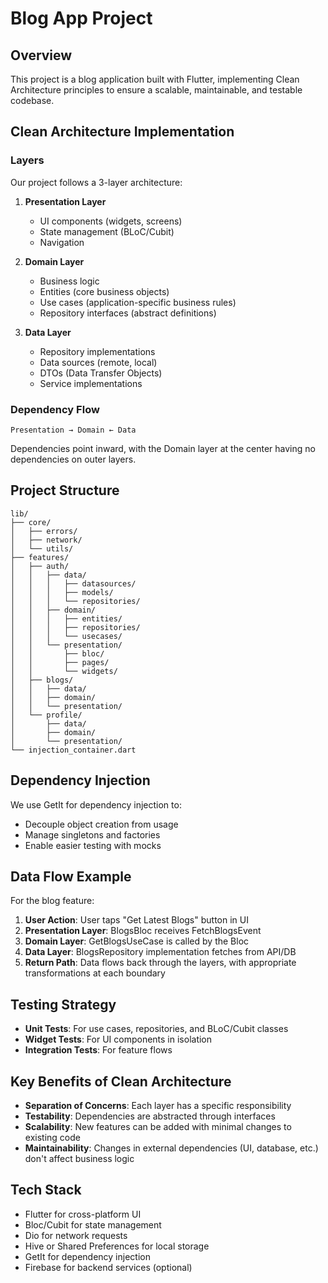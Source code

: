 # Blog App Project

## Overview
This project is a blog application built with Flutter, implementing Clean Architecture principles to ensure a scalable, maintainable, and testable codebase.

## Clean Architecture Implementation

### Layers

Our project follows a 3-layer architecture:

1. **Presentation Layer**
    - UI components (widgets, screens)
    - State management (BLoC/Cubit)
    - Navigation

2. **Domain Layer**
    - Business logic
    - Entities (core business objects)
    - Use cases (application-specific business rules)
    - Repository interfaces (abstract definitions)

3. **Data Layer**
    - Repository implementations
    - Data sources (remote, local)
    - DTOs (Data Transfer Objects)
    - Service implementations

### Dependency Flow

```
Presentation → Domain ← Data
```

Dependencies point inward, with the Domain layer at the center having no dependencies on outer layers.

## Project Structure

```
lib/
├── core/
│   ├── errors/
│   ├── network/
│   └── utils/
├── features/
│   ├── auth/
│   │   ├── data/
│   │   │   ├── datasources/
│   │   │   ├── models/
│   │   │   └── repositories/
│   │   ├── domain/
│   │   │   ├── entities/
│   │   │   ├── repositories/
│   │   │   └── usecases/
│   │   └── presentation/
│   │       ├── bloc/
│   │       ├── pages/
│   │       └── widgets/
│   ├── blogs/
│   │   ├── data/
│   │   ├── domain/
│   │   └── presentation/
│   └── profile/
│       ├── data/
│       ├── domain/
│       └── presentation/
└── injection_container.dart
```

## Dependency Injection

We use GetIt for dependency injection to:
- Decouple object creation from usage
- Manage singletons and factories
- Enable easier testing with mocks

## Data Flow Example

For the blog feature:

1. **User Action**: User taps "Get Latest Blogs" button in UI
2. **Presentation Layer**: BlogsBloc receives FetchBlogsEvent
3. **Domain Layer**: GetBlogsUseCase is called by the Bloc
4. **Data Layer**: BlogsRepository implementation fetches from API/DB
5. **Return Path**: Data flows back through the layers, with appropriate transformations at each boundary

## Testing Strategy

- **Unit Tests**: For use cases, repositories, and BLoC/Cubit classes
- **Widget Tests**: For UI components in isolation
- **Integration Tests**: For feature flows

## Key Benefits of Clean Architecture

- **Separation of Concerns**: Each layer has a specific responsibility
- **Testability**: Dependencies are abstracted through interfaces
- **Scalability**: New features can be added with minimal changes to existing code
- **Maintainability**: Changes in external dependencies (UI, database, etc.) don't affect business logic

## Tech Stack

- Flutter for cross-platform UI
- Bloc/Cubit for state management
- Dio for network requests
- Hive or Shared Preferences for local storage
- GetIt for dependency injection
- Firebase for backend services (optional)